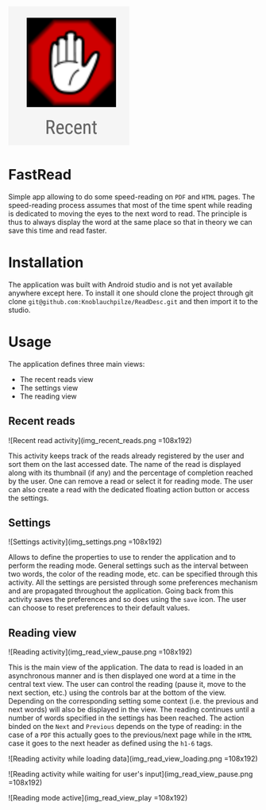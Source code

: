 ![FastRead](img_icon.png)

# FastRead
Simple app allowing to do some speed-reading on `PDF` and `HTML` pages. The speed-reading process assumes that most of the time spent while reading is dedicated to moving the eyes to the next word to read. The principle is thus to always display the word at the same place so that in theory we can save this time and read faster.

# Installation

The application was built with Android studio and is not yet available anywhere except here. To install it one should clone the project through git clone `git@github.com:Knoblauchpilze/ReadDesc.git` and then import it to the studio.

# Usage

The application defines three main views:
 * The recent reads view
 * The settings view
 * The reading view

## Recent reads

![Recent read activity](img_recent_reads.png =108x192)

This activity keeps track of the reads already registered by the user and sort them on the last accessed date. The name of the read is displayed along with its thumbnail (if any) and the percentage of completion reached by the user. One can remove a read or select it for reading mode. The user can also create a read with the dedicated floating action button or access the settings.

## Settings

![Settings activity](img_settings.png =108x192)

Allows to define the properties to use to render the application and to perform the reading mode. General settings such as the interval between two words, the color of the reading mode, etc. can be specified through this activity. All the settings are persisted through some preferences mechanism and are propagated throughout the application.
Going back from this activity saves the preferences and so does using the `save` icon. The user can choose to reset preferences to their default values.

## Reading view

![Reading activity](img_read_view_pause.png =108x192)

This is the main view of the application. The data to read is loaded in an asynchronous manner and is then displayed one word at a time in the central text view. The user can control the reading (pause it, move to the next section, etc.) using the controls bar at the bottom of the view. Depending on the corresponding setting some context (i.e. the previous and next words) will also be displayed in the view.
The reading continues until a number of words specified in the settings has been reached. The action binded on the `Next` and `Previous` depends on the type of reading: in the case of a `PDF` this actually goes to the previous/next page while in the `HTML` case it goes to the next header as defined using the `h1-6` tags.

![Reading activity while loading data](img_read_view_loading.png =108x192)

![Reading activity while waiting for user's input](img_read_view_pause.png =108x192)

![Reading mode active](img_read_view_play =108x192)
